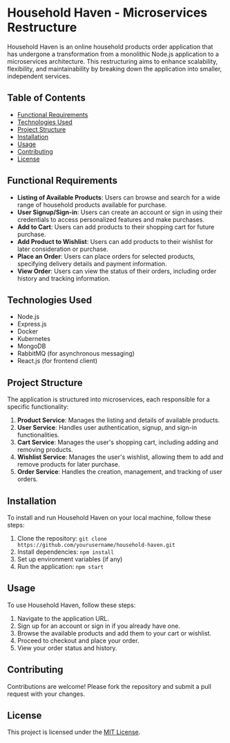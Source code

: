 # Household Haven - Microservices Restructure

 

Household Haven is an online household products order application that has undergone a transformation from a monolithic Node.js application to a microservices architecture. This restructuring aims to enhance scalability, flexibility, and maintainability by breaking down the application into smaller, independent services.

## Table of Contents
- [Functional Requirements](#functional-requirements)
- [Technologies Used](#technologies-used)
- [Project Structure](#project-structure)
- [Installation](#installation)
- [Usage](#usage)
- [Contributing](#contributing) 
- [License](#license)

## Functional Requirements

- **Listing of Available Products**: Users can browse and search for a wide range of household products available for purchase.
- **User Signup/Sign-in**: Users can create an account or sign in using their credentials to access personalized features and make purchases.
- **Add to Cart**: Users can add products to their shopping cart for future purchase.
- **Add Product to Wishlist**: Users can add products to their wishlist for later consideration or purchase.
- **Place an Order**: Users can place orders for selected products, specifying delivery details and payment information.
- **View Order**: Users can view the status of their orders, including order history and tracking information.

## Technologies Used

- Node.js
- Express.js
- Docker
- Kubernetes
- MongoDB
- RabbitMQ (for asynchronous messaging)
- React.js (for frontend client)

## Project Structure

The application is structured into microservices, each responsible for a specific functionality:

1. **Product Service**: Manages the listing and details of available products.
2. **User Service**: Handles user authentication, signup, and sign-in functionalities.
3. **Cart Service**: Manages the user's shopping cart, including adding and removing products.
4. **Wishlist Service**: Manages the user's wishlist, allowing them to add and remove products for later purchase.
5. **Order Service**: Handles the creation, management, and tracking of user orders.

## Installation

To install and run Household Haven on your local machine, follow these steps:

1. Clone the repository: `git clone https://github.com/yourusername/household-haven.git`
2. Install dependencies: `npm install`
3. Set up environment variables (if any)
4. Run the application: `npm start`

## Usage

To use Household Haven, follow these steps:

1. Navigate to the application URL.
2. Sign up for an account or sign in if you already have one.
3. Browse the available products and add them to your cart or wishlist.
4. Proceed to checkout and place your order.
5. View your order status and history.

## Contributing

Contributions are welcome! Please fork the repository and submit a pull request with your changes.

## License

This project is licensed under the [MIT License](LICENSE).
